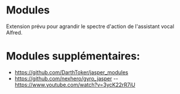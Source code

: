 # Modules

Extension prévu pour agrandir le spectre d'action de l'assistant vocal Alfred.


# Modules supplémentaires:
- https://github.com/DarthToker/jasper_modules
- https://github.com/nexhero/gyro_jasper -- https://www.youtube.com/watch?v=3ycK22rR7iU
